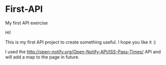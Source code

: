 # First-API
My first API exercise

Hi!

This is my first API project to create something useful. I hope you like it :)

I used the http://open-notify.org/Open-Notify-API/ISS-Pass-Times/ API and will add a map to the page in future.

